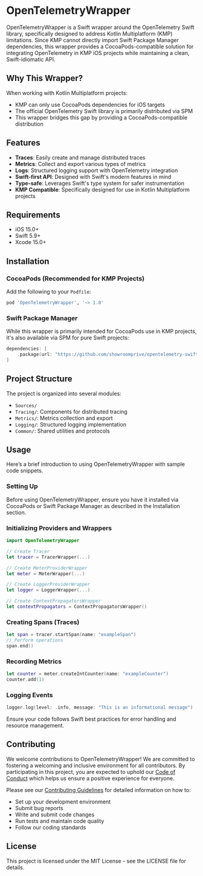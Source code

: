 # OpenTelemetryWrapper

OpenTelemetryWrapper is a Swift wrapper around the OpenTelemetry Swift library, specifically designed to address Kotlin Multiplatform (KMP) limitations. Since KMP cannot directly import Swift Package Manager dependencies, this wrapper provides a CocoaPods-compatible solution for integrating OpenTelemetry in KMP iOS projects while maintaining a clean, Swift-idiomatic API.

## Why This Wrapper?

When working with Kotlin Multiplatform projects:
- KMP can only use CocoaPods dependencies for iOS targets
- The official OpenTelemetry Swift library is primarily distributed via SPM
- This wrapper bridges this gap by providing a CocoaPods-compatible distribution

## Features

- **Traces**: Easily create and manage distributed traces
- **Metrics**: Collect and export various types of metrics
- **Logs**: Structured logging support with OpenTelemetry integration
- **Swift-first API**: Designed with Swift's modern features in mind
- **Type-safe**: Leverages Swift's type system for safer instrumentation
- **KMP Compatible**: Specifically designed for use in Kotlin Multiplatform projects

## Requirements

- iOS 15.0+
- Swift 5.9+
- Xcode 15.0+

## Installation

### CocoaPods (Recommended for KMP Projects)

Add the following to your `Podfile`:

```ruby
pod 'OpenTelemetryWrapper', '~> 1.0'
```

### Swift Package Manager

While this wrapper is primarily intended for CocoaPods use in KMP projects, it's also available via SPM for pure Swift projects:

```swift
dependencies: [
    .package(url: "https://github.com/showroomprive/opentelemetry-swift-wrapper.git", from: "1.0.0")
]
```

## Project Structure

The project is organized into several modules:

- `Sources/`
- `Tracing/`: Components for distributed tracing
- `Metrics/`: Metrics collection and export
- `Logging/`: Structured logging implementation
- `Common/`: Shared utilities and protocols

## Usage

Here’s a brief introduction to using OpenTelemetryWrapper with sample code snippets.

### Setting Up

Before using OpenTelemetryWrapper, ensure you have it installed via CocoaPods or Swift Package Manager as described in the Installation section.

### Initializing Providers and Wrappers

```swift
import OpenTelemetryWrapper

// Create Tracer
let tracer = TracerWrapper(...)

// Create MeterProviderWrapper
let meter = MeterWrapper(...)

// Create LoggerProviderWrapper
let logger = LoggerWrapper(...)

// Create ContextPropagatorsWrapper
let contextPropagators = ContextPropagatorsWrapper()
```

### Creating Spans (Traces)

```swift
let span = tracer.startSpan(name: "exampleSpan")
// Perform operations
span.end()
```

### Recording Metrics

```swift
let counter = meter.createIntCounter(name: "exampleCounter")
counter.add(1)
```

### Logging Events

```swift
logger.log(level: .info, message: "This is an informational message")
```

Ensure your code follows Swift best practices for error handling and resource management.

## Contributing

We welcome contributions to OpenTelemetryWrapper! We are committed to fostering a welcoming and inclusive environment for all contributors. By participating in this project, you are expected to uphold our [Code of Conduct](CODE_OF_CONDUCT.md) which helps us ensure a positive experience for everyone.

Please see our [Contributing Guidelines](CONTRIBUTING.md) for detailed information on how to:
- Set up your development environment
- Submit bug reports
- Write and submit code changes
- Run tests and maintain code quality
- Follow our coding standards

## License

This project is licensed under the MIT License - see the LICENSE file for details.
